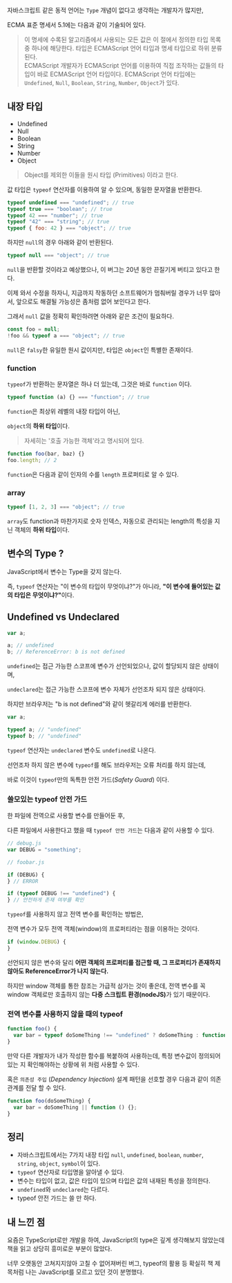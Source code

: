 자바스크립트 같은 동적 언어는 `Type` 개념이 없다고 생각하는 개발자가 많지만,

ECMA 표준 명세서 5.1에는 다음과 같이 기술되어 있다.

> 이 명세에 수록된 알고리즘에서 사용되는 모든 값은 이 절에서 정의한 타입 목록 중 하나에 해당한다. 타입은 ECMAScript 언어 타입과 명세 타입으로 하위 분류된다. <br/>
> ECMAScript 개발자가 ECMAScript 언어를 이용하여 직접 조작하는 값들의 타입이 바로 ECMAScript 언어 타입이다. ECMAScript 언어 타입에는 `Undefined`, `Null`, `Boolean`, `String`, `Number`, `Object`가 있다.

## 내장 타입

- Undefined
- Null
- Boolean
- String
- Number
- Object

> Object를 제외한 이들을 원시 타입 (Primitives) 이라고 한다.

값 타입은 `typeof` 연산자를 이용하여 알 수 있으며, 동일한 문자열을 반환한다.

```js
typeof undefined === "undefined"; // true
typeof true === "boolean"; // true
typeof 42 === "number"; // true
typeof "42" === "string"; // true
typeof { foo: 42 } === "object"; // true
```

하지만 `null`의 경우 아래와 같이 반환된다.

```js
typeof null === "object"; // true
```

`null`을 반환할 것이라고 예상했으나, 이 버그는 20년 동안 끈질기게 버티고 있다고 한다.

이제 와서 수정을 하자니, 지금까지 작동하던 소프트웨어가 멈춰버릴 경우가 너무 많아서, 앞으로도 해결될 가능성은 좀처럼 없어 보인다고 한다.

그래서 `null` 값을 정확히 확인하려면 아래와 같은 조건이 필요하다.

```js
const foo = null;
!foo && typeof a === "object"; // true
```

`null`은 `falsy`한 유일한 원시 값이지만, 타입은 `object`인 특별한 존재이다.

### function

`typeof`가 반환하는 문자열은 하나 더 있는데, 그것은 바로 `function` 이다.

```js
typeof function (a) {} === "function"; // true
```

`function`은 최상위 레벨의 내장 타입이 아닌,

`object`의 **하위 타입**이다.

> 자세히는 '호출 가능한 객체'라고 명시되어 있다.

```js
function foo(bar, baz) {}
foo.length; // 2
```

`function`은 다음과 같이 인자의 수를 `length` 프로퍼티로 알 수 있다.

### array

```js
typeof [1, 2, 3] === "object"; // true
```

`array`도 function과 마찬가지로 숫자 인덱스, 자동으로 관리되는 length의 특성을 지닌 객체의 **하위 타입**이다.

## 변수의 Type ?

JavaScript에서 변수는 Type을 갖지 않는다.

즉, `typeof` 연산자는 "이 변수의 타입이 무엇이냐?"가 아니라, <b>"이 변수에 들어있는 값의 타입은 무엇이냐?"</b>이다.

## Undefined vs Undeclared

```js
var a;

a; // undefined
b; // ReferenceError: b is not defined
```

`undefined`는 접근 가능한 스코프에 변수가 선언되었으나, 값이 할당되지 않은 상태이며,

`undeclared`는 접근 가능한 스코프에 변수 자체가 선언조차 되지 않은 상태이다.

하지만 브라우저는 "b is not defined"와 같이 헷갈리게 에러를 반환한다.

```js
var a;

typeof a; // "undefined"
typeof b; // "undefined"
```

`typeof` 연산자는 `undeclared` 변수도 `undefined`로 나온다.

선언조차 하지 않은 변수에 `typeof`를 해도 브라우저는 오류 처리를 하지 않는데,

바로 이것이 `typeof`만의 독특한 안전 가드(_Safety Guard_) 이다.

### 쓸모있는 typeof 안전 가드

한 파일에 전역으로 사용할 변수를 만들어둔 후,

다른 파일에서 사용한다고 했을 때 `typeof 안전 가드`는 다음과 같이 사용할 수 있다.

```js
// debug.js
var DEBUG = "something";

// foobar.js

if (DEBUG) {
} // ERROR

if (typeof DEBUG !== "undefined") {
} // 안전하게 존재 여부를 확인
```

`typeof`를 사용하지 않고 전역 변수를 확인하는 방법은,

전역 변수가 모두 전역 객체(window)의 프로퍼티라는 점을 이용하는 것이다.

```js
if (window.DEBUG) {
}
```

선언되지 않은 변수와 달리 **어떤 객체의 프로퍼티를 접근할 때, 그 프로퍼티가 존재하지 않아도 ReferenceError가 나지 않는다.**

하지만 window 객체를 통한 참조는 가급적 삼가는 것이 좋은데, 전역 변수를 꼭 window 객체로만 호출하지 않는 <b>다중 스크립트 환경(nodeJS)</b>가 있기 때문이다.

### 전역 변수를 사용하지 않을 때의 typeof

```js
function foo() {
  var bar = typeof doSomeThing !== "undefined" ? doSomeThing : function () {};
}
```

만약 다른 개발자가 내가 작성한 함수를 복붙하여 사용하는데, 특정 변수값이 정의되어 있는 지 확인해야하는 상황에 위 처럼 사용할 수 있다.

혹은 `의존성 주입` (_Dependency Injection_) 설계 패턴을 선호할 경우 다음과 같이 의존 관계를 전달 할 수 있다.

```js
function foo(doSomeThing) {
  var bar = doSomeThing || function () {};
}
```

## 정리

- 자바스크립트에서는 7가지 내장 타입 `null`, `undefined`, `boolean`, `number`, `string`, `object`, `symbol`이 있다.
- `typeof` 연산자로 타입명을 알아낼 수 있다.
- 변수는 타입이 없고, 값은 타입이 있으며 타입은 값의 내재된 특성을 정의한다.
- `undefined`와 `undeclared`는 다르다.
- typeof 안전 가드는 쓸 만 하다.

## 내 느낀 점

요즘은 TypeScript로만 개발을 하여, JavaScript의 type은 깊게 생각해보지 않았는데 책을 읽고 상당히 흥미로운 부분이 많았다.

너무 오랫동안 고쳐지지않아 고칠 수 없어져버린 버그, typeof의 활용 등 확실히 책 제목처럼 나는 JavaScript를 모르고 있던 것이 분명했다.
